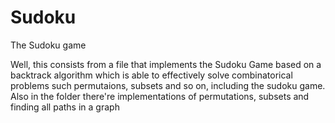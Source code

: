 # Sudoku
The Sudoku game

Well, this consists from a file that implements the Sudoku Game based on a backtrack algorithm
which is able to effectively solve combinatorical problems such permutaions, subsets and so on,
including the sudoku game. Also in the folder there're implementations of permutations, subsets
and finding all paths in a graph
